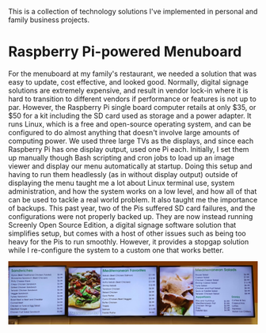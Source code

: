 This is a collection of technology solutions I've implemented in personal and family business projects.

# Raspberry Pi-powered Menuboard
For the menuboard at my family's restaurant, we needed a solution that was easy to update, cost effective, and looked good. Normally, digital signage solutions are extremely expensive, and result in vendor lock-in where it is hard to transition to different vendors if performance or features is not up to par. However, the Raspberry Pi single board computer retails at only $35, or $50 for a kit including the SD card used as storage and a power adapter. It runs Linux, which is a free and open-source operating system, and can be configured to do almost anything that doesn't involve large amounts of computing power. We used three large TVs as the displays, and since each Raspberry Pi has one display output, used one Pi each. Initially, I set them up manually though Bash scripting and cron jobs to load up an image viewer and display our menu automatically at startup. Doing this setup and having to run them headlessly (as in without display output) outside of displaying the menu taught me a lot about Linux terminal use, system administration, and how the system works on a low level, and how all of that can be used to tackle a real world problem. 
It also taught me the importance of backups. This past year, two of the Pis suffered SD card failures, and the configurations were not properly backed up. They are now instead running Screenly Open Source Edition, a digital signage software solution that simplifies setup, but comes with a host of other issues such as being too heavy for the Pis to run smoothly. However, it provides a stopgap solution while I re-configure the system to a custom one that works better.

![Image of menuboard](assets/img/menuboardpic.png)